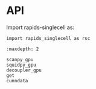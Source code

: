 # API

Import rapids-singlecell as:

```
import rapids_singlecell as rsc
```


```{toctree}
:maxdepth: 2

scanpy_gpu
squidpy_gpu
decoupler_gpu
get
cunndata
```
